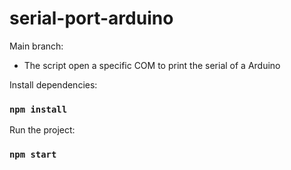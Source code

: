 # serial-port-arduino

Main branch:
* The script open a specific COM to print the serial of a Arduino

Install dependencies:
### `npm install`

Run the project:
### `npm start`
